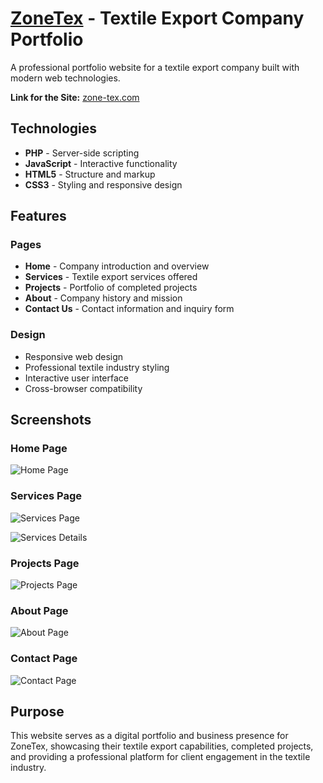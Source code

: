 # <a href="https://zone-tex.com/" target="_blank" > ZoneTex</a>  - Textile Export Company Portfolio

A professional portfolio website for a textile export company built with modern web technologies.

**Link for the Site:**   <a href="https://zone-tex.com/" target="_blank" >zone-tex.com</a> 


## Technologies

- **PHP** - Server-side scripting
- **JavaScript** - Interactive functionality
- **HTML5** - Structure and markup
- **CSS3** - Styling and responsive design

## Features

### Pages
- **Home** - Company introduction and overview
- **Services** - Textile export services offered
- **Projects** - Portfolio of completed projects
- **About** - Company history and mission
- **Contact Us** - Contact information and inquiry form

### Design
- Responsive web design
- Professional textile industry styling
- Interactive user interface
- Cross-browser compatibility

## Screenshots

### Home Page
![Home Page](./assets/screencapture-zone-tex-2025-09-25-16_31_18.png)

### Services Page
![Services Page](./assets/screencapture-zone-tex-services-2025-09-25-16_31_48.png)

![Services Details](./assets/screencapture-zone-tex-services-2025-09-25-16_32_07.png)

### Projects Page
![Projects Page](./assets/screencapture-zone-tex-projects-2025-09-25-16_35_38.png)

### About Page
![About Page](./assets/screencapture-zone-tex-about-2025-09-25-16_35_23.png)

### Contact Page
![Contact Page](./assets/screencapture-zone-tex-contact-2025-09-25-16_33_05.png)

## Purpose

This website serves as a digital portfolio and business presence for ZoneTex, showcasing their textile export capabilities, completed projects, and providing a professional platform for client engagement in the textile industry.
